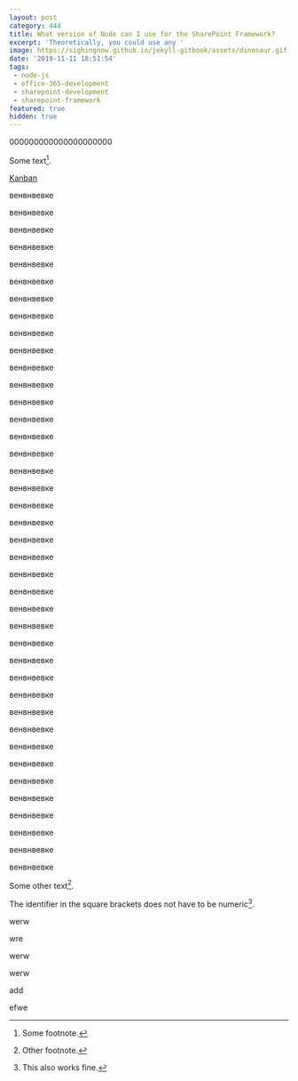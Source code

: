 ```yaml
---
layout: post
category: 444
title: What version of Node can I use for the SharePoint Framework?
excerpt: 'Theoretically, you could use any '
image: https://sighingnow.github.io/jekyll-gitbook/assets/dinosaur.gif
date: '2019-11-11 18:51:54'
tags:
 - node-js
 - office-365-development
 - sharepoint-development
 - sharepoint-framework
featured: true
hidden: true
---
```


000000000000000000000

Some text[^1].

[Kanban](ЧТО-ТАКОЕ-AGILE-(гайд-от-Саши).html#дополнительные-определения-222)









венвнвевке



венвнвевке

венвнвевке

венвнвевке

венвнвевке

венвнвевке

венвнвевке

венвнвевке

венвнвевке

венвнвевке

венвнвевке

венвнвевке

венвнвевке

венвнвевке

венвнвевке

венвнвевке

венвнвевке

венвнвевке

венвнвевке

венвнвевке

венвнвевке

венвнвевке

венвнвевке

венвнвевке

венвнвевке

венвнвевке

венвнвевке

венвнвевке

венвнвевке

венвнвевке

венвнвевке

венвнвевке

венвнвевке

венвнвевке

венвнвевке

венвнвевке

венвнвевке

венвнвевке

венвнвевке

венвнвевке















Some other text[^2].


































The identifier in the square brackets does not have to be numeric[^my_footnote].

[^1]: Some footnote.











werw







wre












werw










werw






[^2]: Other footnote.
















add








efwe












[^my_footnote]: This also works fine.
